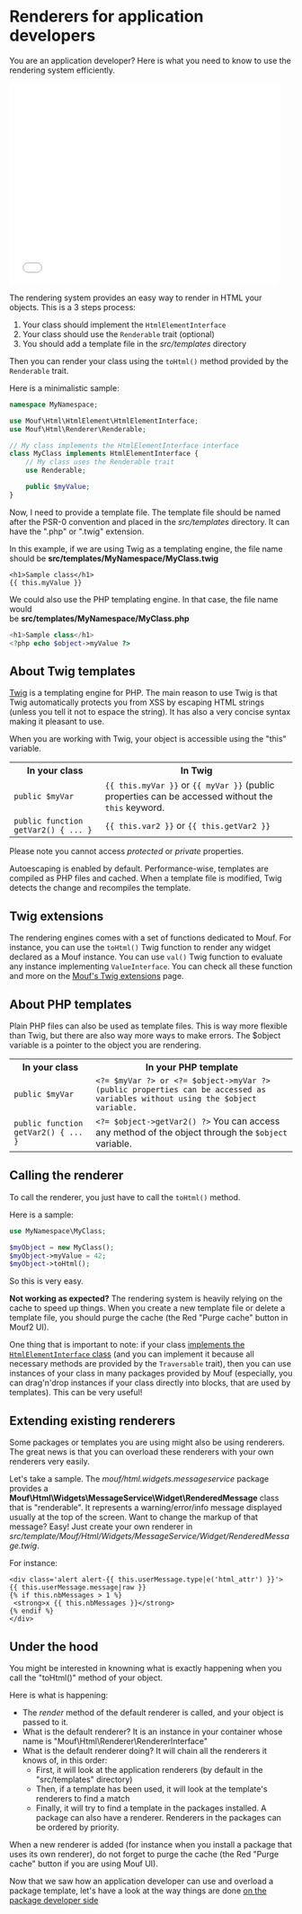 Renderers for application developers
====================================

You are an application developer? Here is what you need to know to use the rendering system efficiently.

<iframe width="480" height="360" src="//www.youtube.com/embed/f2MyYSUic1U" frameborder="0" allowfullscreen></iframe>

The rendering system provides an easy way to render in HTML your objects. This is a 3 steps process:

1. Your class should implement the <code>HtmlElementInterface</code>
2. Your class should use the <code>Renderable</code> trait (optional)
3. You should add a template file in the *src/templates* directory

Then you can render your class using the `toHtml()` method provided by the `Renderable` trait.

Here is a minimalistic sample:

```php
namespace MyNamespace;

use Mouf\Html\HtmlElement\HtmlElementInterface;
use Mouf\Html\Renderer\Renderable;

// My class implements the HtmlElementInterface interface
class MyClass implements HtmlElementInterface {
	// My class uses the Renderable trait
	use Renderable;

	public $myValue;
}
```

Now, I need to provide a template file. The template file should be named after the PSR-0 convention and 
placed in the *src/templates* directory. It can have the ".php" or ".twig" extension.

In this example, if we are using Twig as a templating engine, the file name should 
be **src/templates/MyNamespace/MyClass.twig**

```twig
<h1>Sample class</h1>
{{ this.myValue }}
```

We could also use the PHP templating engine. In that case, the file name would  
be **src/templates/MyNamespace/MyClass.php**

```php
<h1>Sample class</h1>
<?php echo $object->myValue ?>
```

About Twig templates
--------------------

[Twig](http://twig.sensiolabs.org/) is a templating engine for PHP. The main reason to use Twig is that Twig
automatically protects you from XSS by escaping HTML strings (unless you tell it not to espace the string). It has 
also a very concise syntax making it pleasant to use.

When you are working with Twig, your object is accessible using the "this" variable.

<table class="table table-bordered">
	<tr>
		<th>In your class</th>
		<th>In Twig</th>
	</tr>
	<tr>
		<td><code>public $myVar</code></td>
		<td><code>{{ this.myVar }}</code> or <code>{{ myVar }}</code> (public properties can be accessed without the <code>this</code> keyword.</td>
	</tr>
	<tr>
		<td><code>public function getVar2() { ... }</code></td>
		<td><code>{{ this.var2 }}</code> or <code>{{ this.getVar2 }}</code></td>
	</tr>
</table>

Please note you cannot access *protected* or *private* properties.

Autoescaping is enabled by default.
Performance-wise, templates are compiled as PHP files and cached. When a template file is modified, Twig detects the
change and recompiles the template.

Twig extensions
---------------

The rendering engines comes with a set of functions dedicated to Mouf. For instance, you can
use the `toHtml()` Twig function to render any widget declared as a Mouf instance. You can use
`val()` Twig function to evaluate any instance implementing `ValueInterface`.
You can check all these function and more on the
[Mouf's Twig extensions](http://mouf-php.com/packages/mouf/html.renderer.twig-extensions/doc/twig_extensions.md) page.

About PHP templates
-------------------

Plain PHP files can also be used as template files.
This is way more flexible than Twig, but there are also way more ways to make errors.
The $object variable is a pointer to the object you are rendering.

<table class="table table-bordered">
	<tr>
		<th>In your class</th>
		<th>In your PHP template</th>
	</tr>
	<tr>
		<td><code>public $myVar</code></td>
		<td><code>&lt;?= $myVar ?&gt; or &lt;?= $object->myVar ?&gt; (public properties can be accessed as variables without using the $object variable.</code></td>
	</tr>
	<tr>
		<td><code>public function getVar2() { ... }</code></td>
		<td><code>&lt;?= $object->getVar2() ?&gt;</code> You can access any method of the object through the <code>$object</code> variable.</td>
	</tr>
</table>

Calling the renderer
--------------------

To call the renderer, you just have to call the `toHtml()` method.

Here is a sample:

```php
use MyNamespace\MyClass;

$myObject = new MyClass();
$myObject->myValue = 42;
$myObject->toHtml();
```

So this is very easy.

<div class="alert alert-info"><strong>Not working as expected?</strong> The rendering system is heavily relying
on the cache to speed up things. When you create a new template file or delete a template file, you should
purge the cache (the Red "Purge cache" button in Mouf2 UI).</div>

One thing that is important to note: if your class
[implements the `HtmlElementInterface` class](http://mouf-php.com/packages/mouf/html.htmlelement/README.md)
(and you can implement it because all necessary methods are provided by the `Traversable` trait),
then you can use instances of your class in many packages provided by Mouf (especially, you can drag'n'drop
instances if your class directly into blocks, that are used by templates). This can be very useful!

Extending existing renderers
----------------------------

Some packages or templates you are using might also be using renderers. The great news is that you can overload
these renderers with your own renderers very easily.

Let's take a sample. The *mouf/html.widgets.messageservice* package provides a **Mouf\Html\Widgets\MessageService\Widget\RenderedMessage** class that is "renderable".
It represents a warning/error/info message displayed usually at the top of the screen.
Want to change the markup of that message? Easy! Just create your own renderer in *src/template/Mouf/Html/Widgets/MessageService/Widget/RenderedMessage.twig*.

For instance:

```twig
<div class='alert alert-{{ this.userMessage.type|e('html_attr') }}'>
{{ this.userMessage.message|raw }}
{% if this.nbMessages > 1 %}
 <strong>x {{ this.nbMessages }}</strong>
{% endif %}
</div>
```

Under the hood
--------------

You might be interested in knowning what is exactly happening when you call the "toHtml()" method of your object.

Here is what is happening:

- The *render* method of the default renderer is called, and your object is passed to it.
- What is the default renderer? It is an instance in your container whose name is "Mouf\Html\Renderer\RendererInterface"
- What is the default renderer doing? It will chain all the renderers it knows of, in this order:
	- First, it will look at the application renderers (by default in the "src/templates" directory)
	- Then, if a template has been used, it will look at the template's renderers to find a match
	- Finally, it will try to find a template in the packages installed. A package can also have a renderer.
	  Renderers in the packages can be ordered by priority.
	  
<div class="alert alert-info">When a new renderer is added (for instance when you install a package
that uses its own renderer), do not forget to purge the cache (the Red "Purge cache" button if you are using Mouf UI).</div>

Now that we saw how an application developer can use and overload a package template, let's have a look at the 
way things are done [on the package developer side](for_package_developers.md)
